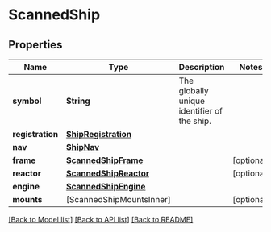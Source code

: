 # ScannedShip

## Properties
Name | Type | Description | Notes
------------ | ------------- | ------------- | -------------
**symbol** | **String** | The globally unique identifier of the ship. | 
**registration** | [**ShipRegistration**](ShipRegistration.md) |  | 
**nav** | [**ShipNav**](ShipNav.md) |  | 
**frame** | [**ScannedShipFrame**](ScannedShipFrame.md) |  | [optional] 
**reactor** | [**ScannedShipReactor**](ScannedShipReactor.md) |  | [optional] 
**engine** | [**ScannedShipEngine**](ScannedShipEngine.md) |  | 
**mounts** | [ScannedShipMountsInner] |  | [optional] 

[[Back to Model list]](../README.md#documentation-for-models) [[Back to API list]](../README.md#documentation-for-api-endpoints) [[Back to README]](../README.md)


